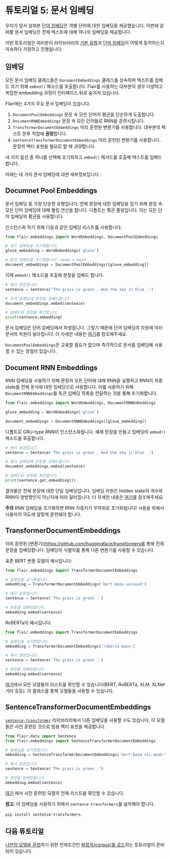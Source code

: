 # 튜토리얼 5: 문서 임베딩
우리가 앞서 살펴본 [단어 임베딩](/resources/docs/KOR_docs/TUTORIAL_3_WORD_EMBEDDING.md)은 개별 단어에 대한 임베딩을 제공했습니다. 이번에 살펴볼 문서 임베딩은 전체 텍스트에 대해 하나의 임베딩을 제공합니다.

이번 튜토리얼은 여러분이 라이브러리의 [기본 유형](/resources/docs/KOR_docs/TUTORIAL_1_BASICS.md)과 [단어 임베딩](/resources/docs/KOR_docs/TUTORIAL_3_WORD_EMBEDDING.md)이 어떻게 동작하는지 익숙하다 가정하고 진행됩니다.

## 임베딩
모든 문서 임베딩 클래스들은 `DocumentEmbeddings` 클래스를 상속하며 텍스트를 임베드 하기 위해 `embed()` 메소드를 호출합니다.
Flair를 사용하는 대부분의 경우 다양하고 복잡한 embedding 과정이 인터페이스 뒤로 숨겨져 있습니다.

Flair에는 4가지 주요 문서 임베딩이 있습니다.

 1. `DocumentPoolEmbeddings` 문장 속 모든 단어의 평균을 단순하게 도출합니다.
 2. `DocumentRNNEmbeddings` 문장 속 모든 단어들로 RNN을 훈련시킵니다.
 3. `TransformerDocumentEmbeddings` 미리 훈련된 변환기를 사용합니다. 대부분의 텍스트 분류 작업에 **권장**합니다.
 4. `SentenceTransformerDocumentEmbeddings` 미리 훈련된 변환기를 사용합니다. 문장의 벡터 표현을 필요로 할 때 *권장*합니다.

네 가지 옵션 중 하나를 선택해 초기화하고 `embed()` 메서드를 호출해 텍스트를 임베드 합니다.

아래는 네 가지 문서 임베딩에 대한 세부정보입니다 :

## Documnet Pool Embeddings
문서 임베딩 중 가장 단순한 유형입니다. 전체 문장에 대한 임베딩을 얻기 위해 문장 속 모든 단어 임베딩에 대해 풀링 연산을 합니다.
디폴트는 평균 풀링입니다. 이는 모든 단어 임베딩의 평균을 사용합니다.

인스턴스화 하기 위해 다음과 같은 임베딩 리스트를 사용합니다.
```python
from flair.embeddings import WordEmbeddings, DocumentPoolEmbeddings

# 워드 임베딩을 초기화합니다.
glove_embedding = WordEmbeddings('glove')

# 문서 임베딩을 초기화합니다. mode = mean
document_embeddings = DocumentPoolEmbeddings([glove_embedding])
```
이제 `embed()` 메소드를 호출해 문장을 임베드 합니다.
```python
# 예시 문장입니다.
sentence = Sentence('The grass is green . And the sky is blue .')

# 문서 임베딩에 문장을 임베드합니다.
document_embeddings.embed(sentence)

# 임베드된 문장을 확인합니다.
print(sentence.embedding)
```
문서 임베딩은 단어 임베딩에서 파생됩니다. 그렇기 때문에 단어 임베딩의 차원에 따라 문서의 차원이 달라집니다. 더 자세한 내용은 [여기](https://github.com/flairNLP/flair/blob/master/resources/docs/embeddings/DOCUMENT_POOL_EMBEDDINGS.md)를 참조해주세요.

`DocumentPoolEmbeddings`은 교육할 필요가 없으며 즉각적으로 문서를 임베딩해 사용할 수 있는 장점이 있습니다.

## Document RNN Embeddings
RNN 임베딩을 사용하기 위해 문장의 모든 단어에 대해 RNN을 실행하고 RNN의 최종 state를 전체 문서에 대한 임베딩으로 사용합니다.
이를 사용하기 위해 `DocumentRNNEmbeddings`를 토큰 임베딩 목록을 전달하는 것을 통해 초기화합니다.

```python
from flair.embeddings import WordEmbeddings, DocumentRNNEmbeddings

glove_embedding = WordEmbeddings('glove')

document_embeddings = DocumentRNNEmbeddings([glove_embedding])
```
디폴트로 GRU-type RNN이 인스턴스화됩니다. 예제 문장을 만들고 임베딩의 `embed()` 메소드를 호출합니다.

```python
# 예시 문장입니다.
sentence = Sentence('The grass is green . And the sky is blue .')

# 문서 임베딩에 문장을 임베드합니다.
document_embeddings.embed(sentence)

# 임베드된 문장을 확인합니다.
print(sentence.get_embedding())
```
결과물은 전체 문장에 대한 단일 임베딩입니다. 임베딩 차원은 hidden state의 개수와 RNN이 양방향인지 아닌지에 따라 달라집니다. 더 자세한 내용은 [여기](https://github.com/flairNLP/flair/blob/master/resources/docs/embeddings/DOCUMENT_RNN_EMBEDDINGS.md)를 참조해주세요.

**주의** RNN 임베딩을 초기화하면 RNN 가중치가 무작위로 초기화됩니다! 사용을 위해서 사용자의 의도에 알맞게 훈련돼야 합니다.

## TransformerDocumentEmbeddings
이미 훈련된 [변환기](https://github.com/huggingface/transformers를 통해 전체 문장을 임베딩합니다. 임베딩의 식별자를 통해 다른 변환기를 사용할 수 있습니다.

표준 BERT 변환 모델의 예시입니다:
```python
from flair.embeddings import TransformerDocumentEmbeddings

# 임베딩을 초기화합니다.
embedding = TransformerDocumentEmbeddings('bert-base-uncased')

# 예시 문장입니다.
sentence = Sentence('The grass is green .')

# 문장을 임베딩합니다.
embedding.embed(sentence)
```

RoBERTa의 예시입니다:
```python
from flair.embeddings import TransformerDocumentEmbeddings

# 임베딩을 초기화합니다.
embedding = TransformerDocumentEmbeddings('roberta-base')

# 예시 문장입니다.
sentence = Sentence('The grass is green .')

# 문장을 임베딩합니다.
embedding.embed(sentence)
```

[여기](https://huggingface.co/transformers/pretrained_models.html)에서 모든 모델들의 리스트를 확인할 수 있습니다(BERT, RoBERTa, XLM, XLNet 기타 등등). 이 클래스를 통해 모델들을 사용할 수 있습니다.

## SentenceTransformerDocumentEmbeddings
[`sentence-transformer`](https://github.com/UKPLab/sentence-transformers) 라이브러리에서 다른 임베딩을 사용할 수도 있습니다. 이 모델들은 사전 훈련된 것으로 범용 벡터 표현을 제공합니다.
```python
from flair.data import Sentence
from flair.embeddings import SentenceTransformerDocumentEmbeddings

# 임베딩을 초기화합니다.
embedding = SentenceTransformerDocumentEmbeddings('bert-base-nli-mean-tokens')

# 예시 문장입니다.
sentence = Sentence('The grass is green .')

# 문장을 임베딩합니다.
embedding.embed(sentence)
```
[여기](https://docs.google.com/spreadsheets/d/14QplCdTCDwEmTqrn1LH4yrbKvdogK4oQvYO1K1aPR5M/edit#gid=0) 에서 사전 훈련된 모델의 전체 리스트를 확인할 수 있습니다.

**참고**: 이 임베딩을 사용하기 위해서 `sentence-transformers`를 설치해야 합니다.

`pip install sentence-transformers`. 

## 다음 튜토리얼
[나만의 모델을 훈련](/resources/docs/KOR_docs/TUTORIAL_7_TRAINING_A_MODEL.md)하기 위한 전제조건인 [말뭉치(corpus)를 로드](/resources/docs/KOR_docs/TUTORIAL_6_CORPUS.md)하는 튜토리얼이 준비되어 있습니다.
